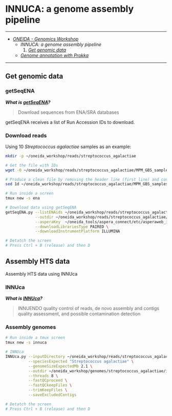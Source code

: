 # INNUCA: a genome assembly pipeline

---

* [_ONEIDA - Genomics Workshop_](./ONEIDA_Workshop_Program.md)
    * _INNUCA: a genome assembly pipeline_
        1. [_Get genomic data_](./innuca.md#get-genomic-data)
    * [_Genome annotation with Prokka_](./prokka.md)

---

## Get genomic data

### getSeqENA

**_What is [getSeqENA](https://github.com/B-UMMI/getSeqENA)?_**  

> Download sequences from ENA/SRA databases

getSeqENA receives a list of Run Accession IDs to download.

### Download reads

Using 10 _Streptococcus agalactiae_ samples as an example:

```bash
mkdir -p ~/oneida_workshop/reads/streptococcus_agalactiae

# Get the file with IDs
wget -O ~/oneida_workshop/reads/streptococcus_agalactiae/MPM_GBS_samples.tab https://raw.githubusercontent.com/INNUENDOCON/MicrobialGenomeMetagenomeCourse/master/MPM_GBS_samples.tab

# Produce a clean file by removing the header line (first line) and containing only the first column
sed 1d ~/oneida_workshop/reads/streptococcus_agalactiae/MPM_GBS_samples.tab | cut -f 1 > ~/oneida_workshop/reads/streptococcus_agalactiae/ids.txt

# Run inside a screen
tmux new -s ena

# Download data using getSeqENA
getSeqENA.py --listENAids ~/oneida_workshop/reads/streptococcus_agalactiae/ids.txt \
             --outdir ~/oneida_workshop/reads/streptococcus_agalactiae/ \
             --asperaKey  ~/oneida_tools/aspera_connect/etc/asperaweb_id_dsa.openssh \
             --downloadLibrariesType PAIRED \
             --downloadInstrumentPlatform ILLUMINA

# Detatch the screen
# Press Ctrl + B (release) and then D
```

## Assembly HTS data

Assembly HTS data using INNUca

### INNUca

**_What is [INNUca](https://github.com/B-UMMI/INNUca)?_**  

> INNUENDO quality control of reads, de novo assembly and contigs quality assessment, and possible contamination detection

### Assembly genomes

```bash
# Run inside a tmux screen
tmux new -s innuca

# INNUca
INNUca.py --inputDirectory ~/oneida_workshop/reads/streptococcus_agalactiae/ \
          --speciesExpected "Streptococcus agalactiae" \
          --genomeSizeExpectedMb 2.1 \
          --outdir ~/oneida_workshop/genomes/streptococcus_agalactiae/innuca/ \
          --threads 8 \
          --fastQCproceed \
          --fastQCkeepFiles \
          --trimKeepFiles \
          --saveExcludedContigs

# Detatch the screen
# Press Ctrl + B (release) and then D
```
